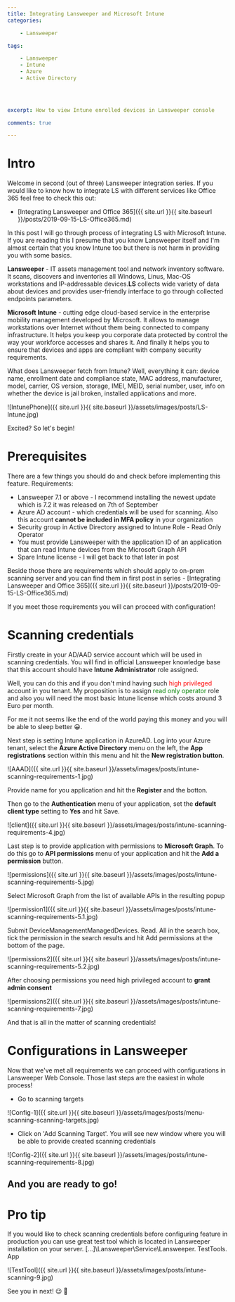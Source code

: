 ```yaml
---
title: Integrating Lansweeper and Microsoft Intune
categories:

    - Lansweeper   

tags:

    - Lansweeper
    - Intune
    - Azure
    - Active Directory

    
    

excerpt: How to view Intune enrolled devices in Lansweeper console

comments: true

---
```

# Intro

Welcome in second (out of three) Lansweeper integration series. If you would like to know how to integrate LS with different services like Office 365 feel free to check this out:

* [Integrating Lansweeper and Office 365]({{ site.url }}{{ site.baseurl }}/posts/2019-09-15-LS-Office365.md)

In this post I will go through process of integrating LS with Microsoft Intune. If you are reading this I presume that you know Lansweeper itself and I'm almost certain that you know Intune too but there is not harm in providing you with some basics.

**Lansweeper** - IT assets management tool and network inventory software. It scans, discovers and inventories all Windows, Linus, Mac-OS workstations and IP-addressable devices.**LS** collects wide variety of data about devices and provides user-friendly interface to go through collected endpoints parameters.

**Microsoft Intune** - cutting edge cloud-based service in the enterprise mobility management developed by Microsoft. It allows to manage workstations over Internet without them being connected to company infrastructure. It helps you keep you corporate data protected by control the way your workforce accesses and shares it.
And finally it helps you to ensure that devices and apps are compliant with company security requirements.

What does Lansweeper fetch from Intune? Well, everything it can: device name, enrollment date and compliance state, MAC address, manufacturer, model, carrier, OS version, storage, IMEI, MEID, serial number, user, info on whether the device is jail broken, installed applications and more.

![IntunePhone]({{ site.url }}{{ site.baseurl }}/assets/images/posts/LS-Intune.jpg)

Excited? So let's begin!
# Prerequisites

There are a few things you should do and check before implementing this feature. Requirements:

* Lansweeper 7.1 or above - I recommend installing the newest update which is 7.2 it was released on 7th of September
* Azure AD account -  which credentials will be used for scanning. Also this account **cannot be included in MFA policy** in your organization
* Security group in Active Directory assigned to Intune Role - Read Only Operator
* You must provide Lansweeper with the application ID of an application that can read Intune devices from the Microsoft Graph API
* Spare Intune license - I will get back to that later in post

Beside those there are requirements which should apply to on-prem scanning server and you can find them in first post in series - [Integrating Lansweeper and Office 365]({{ site.url }}{{ site.baseurl }}/posts/2019-09-15-LS-Office365.md)

If you meet those requirements you will can proceed with configuration!
# Scanning credentials

Firstly create in your AD/AAD service account which will be used in scanning credentials. You will find in official Lansweeper knowledge base that this account should have **Intune Administrator** role assigned.

Well, you can do this and if you don't mind having such <span style="color:red">high privileged</span> account in you tenant. My proposition is to assign <span style="color:green">read only operator</span> role and also you will need the most basic Intune license which costs around 3 Euro per month.

For me it not seems like the end of the world paying this money and you will be able to sleep better 😀.

Next step is setting Intune application in AzureAD. Log into your Azure tenant, select the **Azure Active Directory** menu on the left, the **App registrations** section within this menu and hit the **New registration button**.

![AAAD]({{ site.url }}{{ site.baseurl }}/assets/images/posts/intune-scanning-requirements-1.jpg)

Provide name for you application and hit the **Register** and the botton.

Then go to the **Authentication** menu of your application, set the **default client type** setting to **Yes** and hit Save.

![client]({{ site.url }}{{ site.baseurl }}/assets/images/posts/intune-scanning-requirements-4.jpg)

Last step is to provide application with permissions to **Microsoft Graph**. To do this go to **API permissions** menu of your application and hit the **Add a permission** button.

![permissions]({{ site.url }}{{ site.baseurl }}/assets/images/posts/intune-scanning-requirements-5.jpg)

Select Microsoft Graph from the list of available APIs in the resulting popup

![permission1]({{ site.url }}{{ site.baseurl }}/assets/images/posts/intune-scanning-requirements-5.1.jpg)

Submit DeviceManagementManagedDevices. Read. All in the search box, tick the permission in the search results and hit Add permissions at the bottom of the page.

![permissions2]({{ site.url }}{{ site.baseurl }}/assets/images/posts/intune-scanning-requirements-5.2.jpg)

After choosing permissions you need high privileged account to **grant admin consent**

![permissions2]({{ site.url }}{{ site.baseurl }}/assets/images/posts/intune-scanning-requirements-7.jpg)

And that is all in the matter of scanning credentials!
# Configurations in Lansweeper

Now that we've met all requirements we can proceed with configurations in Lansweeper Web Console. Those last steps are the easiest in whole process!

* Go to scanning targets

![Config-1]({{ site.url }}{{ site.baseurl }}/assets/images/posts/menu-scanning-scanning-targets.jpg)

* Click on 'Add Scanning Target'. You will see new window where you will be able to provide created scanning credentials

![Config-2]({{ site.url }}{{ site.baseurl }}/assets/images/posts/intune-scanning-requirements-8.jpg)

## And you are ready to go!

# Pro tip

If you would like to check scanning credentials before configuring feature in production you can use great test tool which is located in Lansweeper installation on your server.
[...]\Lansweeper\Service\Lansweeper. TestTools. App

![TestTool]({{ site.url }}{{ site.baseurl }}/assets/images/posts/intune-scanning-9.jpg)

See you in next! 😉 🧠


